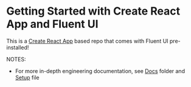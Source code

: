 # Getting Started with Create React App and Fluent UI

This is a [Create React App](https://github.com/facebook/create-react-app) based repo that comes with Fluent UI pre-installed!

NOTES:

- For more in-depth engineering documentation, see [Docs](./documentation/) folder and [Setup](./documentation/Setup.md) file
